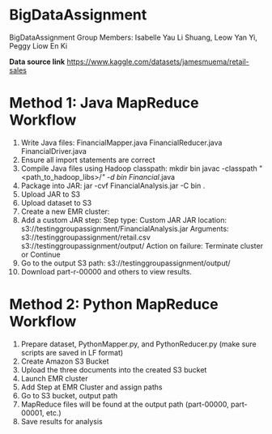 # BigDataAssignment
BigDataAssignment
Group Members: Isabelle Yau Li Shuang, Leow Yan Yi, Peggy Liow En Ki

**Data source link**
https://www.kaggle.com/datasets/jamesmuema/retail-sales 

# Method 1: Java MapReduce Workflow
1. Write Java files:
FinancialMapper.java
FinancialReducer.java
FinancialDriver.java
2. Ensure all import statements are correct
3. Compile Java files using Hadoop classpath:
mkdir bin
javac -classpath "<path_to_hadoop_libs>/*" -d bin Financial*.java
4. Package into JAR:
jar -cvf FinancialAnalysis.jar -C bin .
5. Upload JAR to S3
6. Upload dataset to S3
7. Create a new EMR cluster:
8. Add a custom JAR step:
Step type: Custom JAR
JAR location: s3://testinggroupassignment/FinancialAnalysis.jar
Arguments:
s3://testinggroupassignment/retail.csv s3://testinggroupassignment/output/
Action on failure: Terminate cluster or Continue
9. Go to the output S3 path:
s3://testinggroupassignment/output/
10. Download part-r-00000 and others to view results.

# Method 2: Python MapReduce Workflow
1. Prepare dataset, PythonMapper.py, and PythonReducer.py (make sure scripts are saved in LF format)
2. Create Amazon S3 Bucket
3. Upload the three documents into the created S3 bucket
4. Launch EMR cluster
5. Add Step at EMR Cluster and assign paths
6. Go to S3 bucket, output path
7. MapReduce files will be found at the output path (part-00000, part-00001, etc.)
8. Save results for analysis
